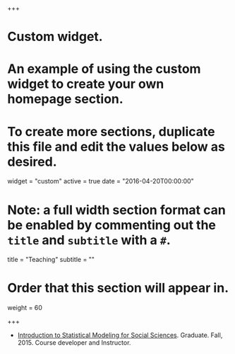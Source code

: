 +++
# Custom widget.
# An example of using the custom widget to create your own homepage section.
# To create more sections, duplicate this file and edit the values below as desired.
widget = "custom"
active = true
date = "2016-04-20T00:00:00"

# Note: a full width section format can be enabled by commenting out the `title` and `subtitle` with a `#`.
title = "Teaching"
subtitle = ""

# Order that this section will appear in.
weight = 60

+++

- [Introduction to Statistical Modeling for Social Sciences][psy532]. Graduate. Fall, 2015. Course developer and Instructor. 


[psy532]:https://github.com/andkov/psy532/blob/master/README.md